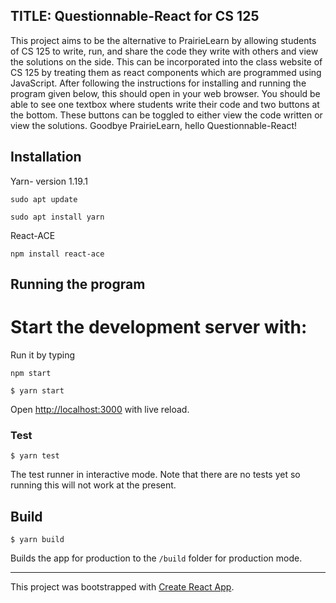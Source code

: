 ## TITLE: Questionnable-React for CS 125
This project aims to be the alternative to PrairieLearn by allowing students of CS 125 to write, run, and share the code they write with others and view the solutions on the side. This can be incorporated into the class website of CS 125 by treating them as react components which are programmed using JavaScript. After following the instructions for installing and running the program given below, this should open in your web browser. You should be able to see one textbox where students write their code and two buttons at the bottom. These buttons can be toggled to either view the code written or view the solutions. Goodbye PrairieLearn, hello Questionnable-React!

## Installation
Yarn- version 1.19.1
```
sudo apt update
```
```
sudo apt install yarn
```

React-ACE
```
npm install react-ace
```
## Running the program

Start the development server with:
=======
Run it by typing
```
npm start
```

```
$ yarn start
```
Open [http://localhost:3000](http://localhost:3000) with live reload.

### Test

```
$ yarn test
```

The test runner in interactive mode. Note that there are no tests yet so running this will not work at the present. 

## Build

```
$ yarn build
```

Builds the app for production to the `/build` folder for production mode.

--- 

This project was bootstrapped with [Create React App](https://github.com/facebook/create-react-app).
